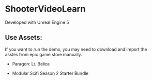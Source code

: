 # ShooterVideoLearn

Developed with Unreal Engine 5

## Use Assets:

If you want to run the demo, you may need to download and import the asstes from epic game store manually.

- Paragon: Lt. Belica

- Modular Scifi Season 2 Starter Bundle


